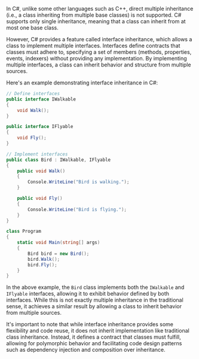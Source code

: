 In C#, unlike some other languages such as C++, direct multiple inheritance (i.e., a class inheriting from multiple base classes) is not supported. C# supports only single inheritance, meaning that a class can inherit from at most one base class. 

However, C# provides a feature called interface inheritance, which allows a class to implement multiple interfaces. Interfaces define contracts that classes must adhere to, specifying a set of members (methods, properties, events, indexers) without providing any implementation. By implementing multiple interfaces, a class can inherit behavior and structure from multiple sources.

Here's an example demonstrating interface inheritance in C#:

```csharp
// Define interfaces
public interface IWalkable
{
    void Walk();
}

public interface IFlyable
{
    void Fly();
}

// Implement interfaces
public class Bird : IWalkable, IFlyable
{
    public void Walk()
    {
        Console.WriteLine("Bird is walking.");
    }

    public void Fly()
    {
        Console.WriteLine("Bird is flying.");
    }
}

class Program
{
    static void Main(string[] args)
    {
        Bird bird = new Bird();
        bird.Walk();
        bird.Fly();
    }
}
```

In the above example, the `Bird` class implements both the `IWalkable` and `IFlyable` interfaces, allowing it to exhibit behavior defined by both interfaces. While this is not exactly multiple inheritance in the traditional sense, it achieves a similar result by allowing a class to inherit behavior from multiple sources.

It's important to note that while interface inheritance provides some flexibility and code reuse, it does not inherit implementation like traditional class inheritance. Instead, it defines a contract that classes must fulfill, allowing for polymorphic behavior and facilitating code design patterns such as dependency injection and composition over inheritance.